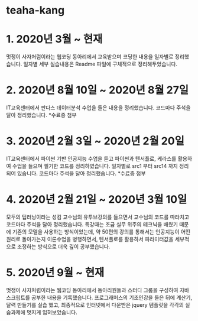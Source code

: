 # teaha-kang

# 1. 2020년 3월 ~ 현재
멋쟁이 사자처럼이라는 웹코딩 동아리에서 교육받으며 코딩한 내용을 일자별로 정리했습니다. 일자별 세부 실습내용은 Readme 파일에 구체적으로 정리해두었습니다.

# 2. 2020년 8월 10일 ~ 2020년 8월 27일
IT교육센터에서 판다스 데이터분석 수업을 들은 내용을 정리했습니다. 코드마다 주석을 달아 정리했습니다. *수료증 첨부

# 3. 2020년 2월 3일 ~ 2020년 2월 20일
IT교육센터에서 파이썬 기반 인공지능 수업을 듣고 파이썬과 텐서플로, 케라스를 활용하여 수업을 들으며 필기한 코드를 정리하였습니다. 일자별로 src1 부터 src14 까지 정리되어 있습니다. 코드마다 주석을 달아 정리했습니다. *수료증 첨부

# 4. 2020년 2월 21일 ~ 2020년 3월 10일
모두의 딥러닝이라는 성킴 교수님의 유투브강의를 들으면서 교수님의 코드를 따라치고 코드마다 주석을 달아 정리했습니다. 특강때는 조금 실무 위주의 테크닉을 배웠기 때문에 기존의 모델을 사용하는 방식이었는데, 약 50편의 강의를 통해서는 인공지능이 어떤 원리로 돌아가는지 이론수업을 병행하면서, 텐서플로를 활용하서 파라미터값을 세부적으로 조정하는 방식으로 더욱 깊이 공부했습니다. 

# 5. 2020년 9월 ~ 현재
멋쟁이 사자처럼이라는 웹코딩 동아리에서 동아리원들과 스터디 그룹을 구성하여 자바스크립트를 공부한 내용을 기록했습니다. 프로그래머스의 기초인강을 들은 뒤에 계산기, 달력 만들기를 실습 했고, 최종적으로 인터넷에서 다운받은 jquery 템플릿을 각각의 실습과제에 멋지게 입혀보았습니다.
